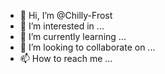 - 👋 Hi, I’m @Chilly-Frost
- 👀 I’m interested in ...
- 🌱 I’m currently learning ...
- 💞️ I’m looking to collaborate on ...
- 📫 How to reach me ...

<!---
Chilly-Frost/Chilly-Frost is a ✨ special ✨ repository because its `README.md` (this file) appears on your GitHub profile.
You can click the Preview link to take a look at your changes.
--->
